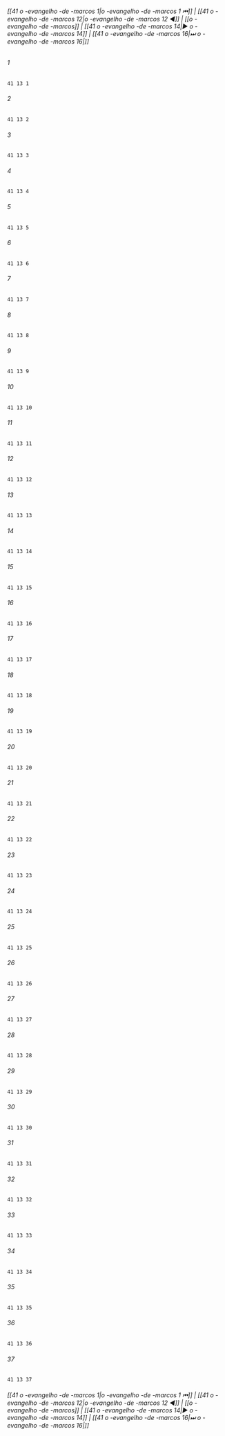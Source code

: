 
###### [[41 o -evangelho -de -marcos 1|o -evangelho -de -marcos 1 ⏮]] | [[41 o -evangelho -de -marcos 12|o -evangelho -de -marcos 12 ◀]] | [[o -evangelho -de -marcos]] | [[41 o -evangelho -de -marcos 14|▶ o -evangelho -de -marcos 14]] | [[41 o -evangelho -de -marcos 16|⏭ o -evangelho -de -marcos 16|]]

###### 1
``` verse
41 13 1 
```
###### 2
``` verse
41 13 2 
```
###### 3
``` verse
41 13 3 
```
###### 4
``` verse
41 13 4 
```
###### 5
``` verse
41 13 5 
```
###### 6
``` verse
41 13 6 
```
###### 7
``` verse
41 13 7 
```
###### 8
``` verse
41 13 8 
```
###### 9
``` verse
41 13 9 
```
###### 10
``` verse
41 13 10 
```
###### 11
``` verse
41 13 11 
```
###### 12
``` verse
41 13 12 
```
###### 13
``` verse
41 13 13 
```
###### 14
``` verse
41 13 14 
```
###### 15
``` verse
41 13 15 
```
###### 16
``` verse
41 13 16 
```
###### 17
``` verse
41 13 17 
```
###### 18
``` verse
41 13 18 
```
###### 19
``` verse
41 13 19 
```
###### 20
``` verse
41 13 20 
```
###### 21
``` verse
41 13 21 
```
###### 22
``` verse
41 13 22 
```
###### 23
``` verse
41 13 23 
```
###### 24
``` verse
41 13 24 
```
###### 25
``` verse
41 13 25 
```
###### 26
``` verse
41 13 26 
```
###### 27
``` verse
41 13 27 
```
###### 28
``` verse
41 13 28 
```
###### 29
``` verse
41 13 29 
```
###### 30
``` verse
41 13 30 
```
###### 31
``` verse
41 13 31 
```
###### 32
``` verse
41 13 32 
```
###### 33
``` verse
41 13 33 
```
###### 34
``` verse
41 13 34 
```
###### 35
``` verse
41 13 35 
```
###### 36
``` verse
41 13 36 
```
###### 37
``` verse
41 13 37 
```

###### [[41 o -evangelho -de -marcos 1|o -evangelho -de -marcos 1 ⏮]] | [[41 o -evangelho -de -marcos 12|o -evangelho -de -marcos 12 ◀]] | [[o -evangelho -de -marcos]] | [[41 o -evangelho -de -marcos 14|▶ o -evangelho -de -marcos 14]] | [[41 o -evangelho -de -marcos 16|⏭ o -evangelho -de -marcos 16|]]

